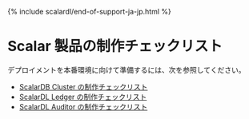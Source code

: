 {% include scalardl/end-of-support-ja-jp.html %}

# Scalar 製品の制作チェックリスト

デプロイメントを本番環境に向けて準備するには、次を参照してください。

* [ScalarDB Cluster の制作チェックリスト](ProductionChecklistForScalarDBCluster.md)
* [ScalarDL Ledger の制作チェックリスト](ProductionChecklistForScalarDLLedger.md)
* [ScalarDL Auditor の制作チェックリスト](ProductionChecklistForScalarDLAuditor.md)
